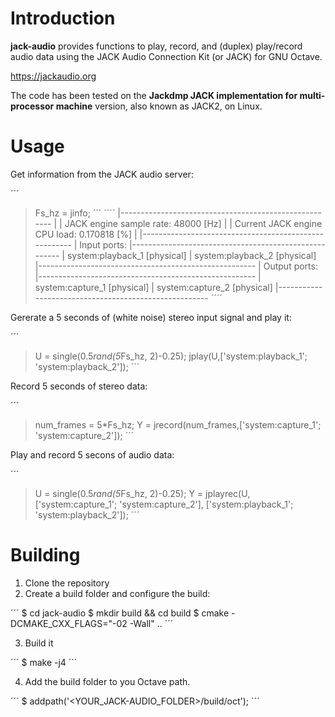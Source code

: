 # Introduction

**jack-audio** provides functions to play, record, and (duplex) play/record audio data using the
JACK Audio Connection Kit (or JACK) for GNU Octave.

https://jackaudio.org

The code has been tested on the **Jackdmp JACK implementation for multi-processor machine**
version, also known as JACK2, on Linux.

# Usage

Get information from the JACK audio server:

´´´
> Fs_hz = jinfo;
´´´
´´´´
|------------------------------------------------------
|
| JACK engine sample rate: 48000 [Hz]
|
| Current JACK engine CPU load: 0.170818 [%]
|
|------------------------------------------------------
|         Input ports:
|------------------------------------------------------
|        system:playback_1 [physical]
|        system:playback_2 [physical]
|------------------------------------------------------
|         Output ports:
|------------------------------------------------------
|        system:capture_1 [physical]
|        system:capture_2 [physical]
|------------------------------------------------------
´´´´

Gererate a 5 seconds of (white noise) stereo input signal and play it:

´´´
> U = single(0.5*rand(5*Fs_hz, 2)-0.25);
> jplay(U,['system:playback_1'; 'system:playback_2']);
´´´

Record 5 seconds of stereo data:

´´´
> num_frames = 5*Fs_hz;
> Y = jrecord(num_frames,['system:capture_1'; 'system:capture_2']);
´´´

Play and record 5 secons of audio data:

´´´
> U = single(0.5*rand(5*Fs_hz, 2)-0.25);
> Y = jplayrec(U, ['system:capture_1'; 'system:capture_2'], ['system:playback_1'; 'system:playback_2']);
´´´

# Building

1. Clone the repository
2. Create a build folder and configure the build:

´´´
$ cd jack-audio
$ mkdir build && cd build
$ cmake -DCMAKE_CXX_FLAGS="-02 -Wall" ..
´´´

3. Build it

´´´
$ make -j4
´´´

4. Add the build folder to you Octave path.

´´´
$ addpath('<YOUR_JACK-AUDIO_FOLDER>/build/oct');
´´´
